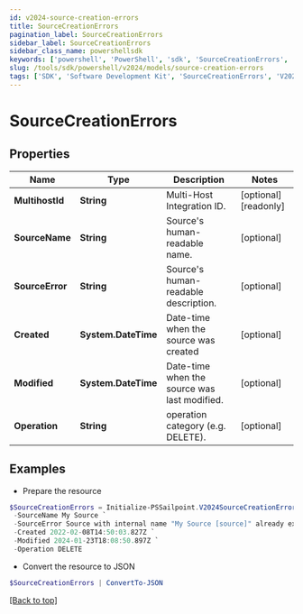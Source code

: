 ```yaml
---
id: v2024-source-creation-errors
title: SourceCreationErrors
pagination_label: SourceCreationErrors
sidebar_label: SourceCreationErrors
sidebar_class_name: powershellsdk
keywords: ['powershell', 'PowerShell', 'sdk', 'SourceCreationErrors', 'V2024SourceCreationErrors'] 
slug: /tools/sdk/powershell/v2024/models/source-creation-errors
tags: ['SDK', 'Software Development Kit', 'SourceCreationErrors', 'V2024SourceCreationErrors']
---
```



# SourceCreationErrors

## Properties

Name | Type | Description | Notes
------------ | ------------- | ------------- | -------------
**MultihostId** | **String** | Multi-Host Integration ID. | [optional] [readonly] 
**SourceName** | **String** | Source's human-readable name. | [optional] 
**SourceError** | **String** | Source's human-readable description. | [optional] 
**Created** | **System.DateTime** | Date-time when the source was created | [optional] 
**Modified** | **System.DateTime** | Date-time when the source was last modified. | [optional] 
**Operation** | **String** | operation category (e.g. DELETE). | [optional] 

## Examples

- Prepare the resource
```powershell
$SourceCreationErrors = Initialize-PSSailpoint.V2024SourceCreationErrors  -MultihostId 2c91808568c529c60168cca6f90c1324 `
 -SourceName My Source `
 -SourceError Source with internal name "My Source [source]" already exists. `
 -Created 2022-02-08T14:50:03.827Z `
 -Modified 2024-01-23T18:08:50.897Z `
 -Operation DELETE
```

- Convert the resource to JSON
```powershell
$SourceCreationErrors | ConvertTo-JSON
```


[[Back to top]](#) 

